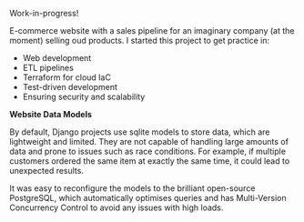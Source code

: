 Work-in-progress!

E-commerce website with a sales pipeline for an imaginary company (at the moment) selling oud products. I started this project to get practice in:
- Web development
- ETL pipelines
- Terraform for cloud IaC
- Test-driven development
- Ensuring security and scalability


**Website Data Models**

By default, Django projects use sqlite models to store data, which are lightweight and limited. They are not capable of handling large amounts of data and prone to issues such as race conditions. For example, if multiple customers ordered the same item at exactly the same time, it could lead to unexpected results.

It was easy to reconfigure the models to the brilliant open-source PostgreSQL, which automatically optimises queries and has Multi-Version Concurrency Control to avoid any issues with high loads.

